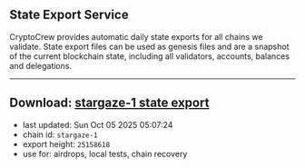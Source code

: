 ## State Export Service
CryptoCrew provides automatic daily state exports for all chains we validate. State export files can be used as genesis files and are a snapshot of the current blockchain state, including all validators, accounts, balances and delegations.

---
**Download: [stargaze-1 state export](https://dl-eu2.ccvalidators.com/SERVICE/stargaze/stargaze-1_export_25158618.json)**
---

- last updated: Sun Oct 05 2025 05:07:24
- chain id: `stargaze-1`
- export height: `25158618`
- use for: airdrops, local tests, chain recovery
